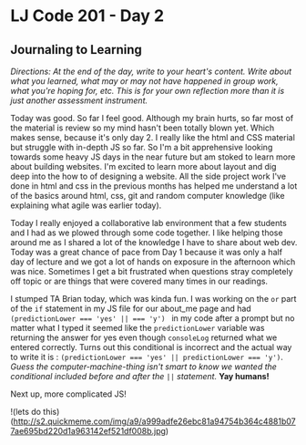 # LJ Code 201 - Day 2
## Journaling to Learning

*Directions:
At the end of the day, write to your heart's content. Write about what you learned, what may or may not have happened in group work, what you're hoping for, etc. This is for your own reflection more than it is just another assessment instrument.*

Today was good. So far I feel good.  Although my brain hurts, so far most of the material is review so my mind hasn't been totally blown yet. Which makes sense, because it's only day 2. I really like the html and CSS material but struggle with in-depth JS so far. So I'm a bit apprehensive looking towards some heavy JS days in the near future but am stoked to learn more about building websites. I'm excited to learn more about layout and dig deep into the how to of designing a website. All the side project work I've done in html and css in the previous months has helped me understand a lot of the basics around html, css, git and random computer knowledge (like explaining what agile was earlier today).

Today I really enjoyed a collaborative lab environment that a few students and I had as we plowed through some code together. I like helping those around me as I shared a lot of the knowledge I have to share about web dev. Today was a great chance of pace from Day 1 because it was only a half day of lecture and we got a lot of hands on exposure in the afternoon which was nice. Sometimes I get a bit frustrated when questions stray completely off topic or are things that were covered many times in our readings.

I stumped TA Brian today, which was kinda fun. I was working on the `or` part of the `if` statement in my JS file for our about_me page and had `(predictionLower === 'yes' || === 'y') ` in my code after a prompt but no matter what I typed it seemed like the `predictionLower` variable was returning the answer for yes even though `consoleLog` returned what we entered correctly. Turns out this conditional is incorrect and the actual way to write it is : `(predictionLower === 'yes' || predictionLower === 'y')`. *Guess the computer-machine-thing isn't smart to know we wanted the conditional included before and after the `||` statement.* **Yay humans!**

Next up, more complicated JS!  

!(lets do this)(http://s2.quickmeme.com/img/a9/a999adfe26ebc81a94754b364c4881b077ae695bd220d1a963142ef521df008b.jpg)
